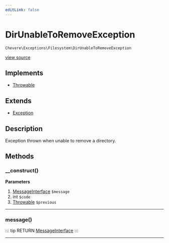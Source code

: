 ```yaml
---
editLink: false
---
```


# DirUnableToRemoveException

`Chevere\Exceptions\Filesystem\DirUnableToRemoveException`

[view source](https://github.com/chevere/chevere/blob/master/exceptions/Filesystem/DirUnableToRemoveException.php)

## Implements

- [Throwable](https://www.php.net/manual/class.throwable)

## Extends

- [Exception](../Core/Exception.md)

## Description

Exception thrown when unable to remove a directory.

## Methods

### __construct()

**Parameters**

1. [MessageInterface](../../Interfaces/Message/MessageInterface.md) `$message`
2. int `$code`
3. [Throwable](https://www.php.net/manual/class.throwable) `$previous`

---

### message()

::: tip RETURN
[MessageInterface](../../Interfaces/Message/MessageInterface.md)
:::

---

